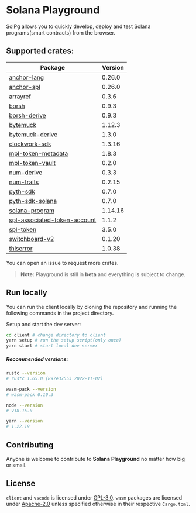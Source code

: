# Solana Playground

[SolPg](https://beta.solpg.io) allows you to quickly develop, deploy and test [Solana](https://docs.solana.com/introduction) programs(smart contracts) from the browser.

## Supported crates:

| Package                                                                            | Version |
| ---------------------------------------------------------------------------------- | ------- |
| [anchor-lang](https://docs.rs/anchor-lang/0.26.0)                                  | 0.26.0  |
| [anchor-spl](https://docs.rs/anchor-spl/0.26.0)                                    | 0.26.0  |
| [arrayref](https://docs.rs/arrayref/0.3.6)                                         | 0.3.6   |
| [borsh](https://docs.rs/borsh/0.9.3)                                               | 0.9.3   |
| [borsh-derive](https://docs.rs/borsh-derive/0.9.3)                                 | 0.9.3   |
| [bytemuck](https://docs.rs/bytemuck/1.12.3)                                        | 1.12.3  |
| [bytemuck-derive](https://docs.rs/bytemuck-derive/1.3.0)                           | 1.3.0   |
| [clockwork-sdk](https://docs.rs/clockwork-sdk/1.3.16)                              | 1.3.16  |
| [mpl-token-metadata](https://docs.rs/mpl-token-metadata/1.8.3)                     | 1.8.3   |
| [mpl-token-vault](https://docs.rs/mpl-token-vault/0.2.0)                           | 0.2.0   |
| [num-derive](https://docs.rs/num-derive/0.3.3)                                     | 0.3.3   |
| [num-traits](https://docs.rs/num-traits/0.2.15)                                    | 0.2.15  |
| [pyth-sdk](https://docs.rs/pyth-sdk/0.7.0)                                         | 0.7.0   |
| [pyth-sdk-solana](https://docs.rs/pyth-sdk-solana/0.7.0)                           | 0.7.0   |
| [solana-program](https://docs.rs/solana-program/1.14.16)                           | 1.14.16 |
| [spl-associated-token-account](https://docs.rs/spl-associated-token-account/1.1.2) | 1.1.2   |
| [spl-token](https://docs.rs/spl-token/3.5.0)                                       | 3.5.0   |
| [switchboard-v2](https://docs.rs/switchboard-v2/0.1.20)                            | 0.1.20  |
| [thiserror](https://docs.rs/thiserror/1.0.38)                                      | 1.0.38  |

You can open an issue to request more crates.

> **Note:** Playground is still in **beta** and everything is subject to change.

## Run locally

You can run the client locally by cloning the repository and running the following commands in the project directory.

Setup and start the dev server:

```sh
cd client # change directory to client
yarn setup # run the setup script(only once)
yarn start # start local dev server
```

##### Recommended versions:

```sh
rustc --version
# rustc 1.65.0 (897e37553 2022-11-02)

wasm-pack --version
# wasm-pack 0.10.3

node --version
# v18.15.0

yarn --version
# 1.22.19
```

## Contributing

Anyone is welcome to contribute to **Solana Playground** no matter how big or small.

## License

`client` and `vscode` is licensed under [GPL-3.0](https://github.com/solana-playground/solana-playground/blob/master/LICENSE-GPL).
`wasm` packages are licensed under [Apache-2.0](https://github.com/solana-playground/solana-playground/blob/master/LICENSE-APACHE) unless specified otherwise in their respective `Cargo.toml`.
